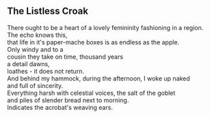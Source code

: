 The Listless Croak
------------------
There ought to be a heart of a lovely femininity fashioning in a region.  
The echo knows this,  
that life in it's paper-mache boxes is as endless as the apple.  
Only windy and to a  
cousin they take on time, thousand years  
a detail dawns,  
loathes - it does not return.  
And behind my hammock, during the afternoon, I woke up naked  
and full of sincerity.  
Everything harsh with celestial voices, the salt of the goblet  
and piles of slender bread next to morning.  
Indicates the acrobat's weaving ears.  
